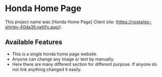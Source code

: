 # Honda Home Page

This project name was [Honda Home Page]
Client site: (https://nostalgic-shirley-40da36.netlify.app/).

## Available Features

- This is a single honda home page website.
- Anyone can change any image or text by manually.
- Here there are many different section for different purpose. If anyone do not link anything changed it easily.
